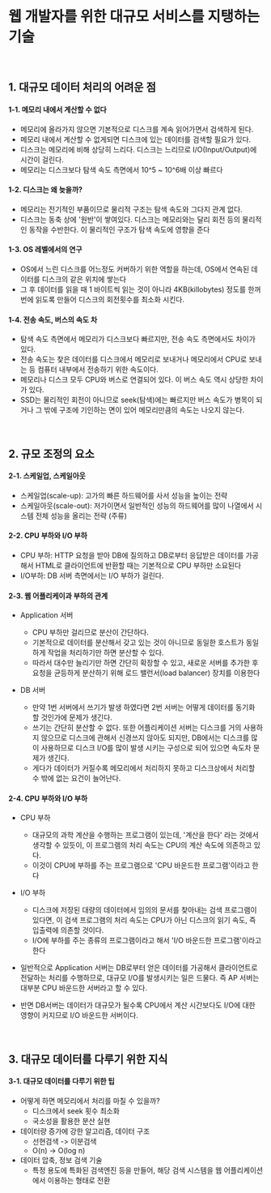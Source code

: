 
# 웹 개발자를 위한 대규모 서비스를 지탱하는 기술

<br>

## 1. 대규모 데이터 처리의 어려운 점
#### 1-1. 메모리 내에서 계산할 수 없다
- 메모리에 올라가지 않으면 기본적으로 디스크를 계속 읽어가면서 검색하게 된다.
- 메모리 내에서 계산할 수 없게되면 디스크에 있는 데이터를 검색할 필요가 있다.
- 디스크는 메모리에 비해 상당히 느리다. 디스크는 느리므로 I/O(Input/Output)에 시간이 걸린다.
- 메모리는 디스크보다 탐색 속도 측면에서 10^5 ~ 10^6배 이상 빠르다

#### 1-2. 디스크는 왜 늦을까?
- 메모리는 전기적인 부품이므로 물리적 구조는 탐색 속도와 그다지 관계 없다.
- 디스크는 동축 상에 '원반'이 쌓여있다. 디스크는 메모리와는 달리 회전 등의 물리적인 동작을 수반한다. 이 물리적인 구조가 탐색 속도에 영향을 준다

#### 1-3. OS 레벨에서의 연구
- OS에서 느린 디스크를 어느정도 커버하기 위한 역할을 하는데, OS에서 연속된 데이터를 디스크의 같은 위치에 쌓는다
- 그 후 데이터를 읽을 때 1 바이트씩 읽는 것이 아니라 4KB(killobytes) 정도를 한꺼번에 읽도록 만들어 디스크의 회전횟수를 최소화 시킨다.

#### 1-4. 전송 속도, 버스의 속도 차
- 탐색 속도 측면에서 메모리가 디스크보다 빠르지만, 전송 속도 측면에서도 차이가 있다.
- 전송 속도는 찾은 데이터를 디스크에서 메모리로 보내거나 메모리에서 CPU로 보내는 등 컴퓨터 내부에서 전송하기 위한 속도이다.
- 메모리나 디스크 모두 CPU와 버스로 연결되어 있다. 이 버스 속도 역시 상당한 차이가 있다.
- SSD는 물리적인 회전이 아니므로 seek(탐색)에는 빠르지만 버스 속도가 병목이 되거나 그 밖에 구조에 기인하는 면이 있어 메모리만큼의 속도는 나오지 않는다.
<br>


## 2. 규모 조정의 요소
#### 2-1. 스케일업, 스케일아웃
- 스케일업(scale-up): 고가의 빠른 하드웨어를 사서 성능을 높이는 전략
- 스케일아웃(scale-out): 저가이면서 일반적인 성능의 하드웨어를 많이 나열에서 시스템 전체 성능을 올리는 전략 (주류)

#### 2-2. CPU 부하와 I/O 부하
- CPU 부하: HTTP 요청을 받아 DB에 질의하고 DB로부터 응답받은 데이터를 가공해서 HTML로 클라이언트에 반환할 때는 기본적으로 CPU 부하만 소요된다
- I/O부하: DB 서버 측면에서는 I/O 부하가 걸린다.

#### 2-3. 웹 어플리케이과 부하의 관계
- Application 서버
  - CPU 부하만 걸리므로 분산이 간단하다. 
  - 기본적으로 데이터를 분산해서 갖고 있는 것이 아니므로 동일한 호스트가 동일하게 작업을 처리하기만 하면 분산할 수 있다. 
  - 따라서 대수만 늘리기만 하면 간단히 확장할 수 있고, 새로운 서버를 추가한 후 요청을 균등하게 분산하기 위해 로드 밸런서(load balancer) 장치를 이용한다
  
- DB 서버
  - 만약 1번 서버에서 쓰기가 발생 하였다면 2번 서버는 어떻게 데이터를 동기화 할 것인가에 문제가 생긴다. 
  - 쓰기는 간단히 분산할 수 없다. 또한 어플리케이션 서버는 디스크를 거의 사용하지 않으므로 디스크에 관해서 신경쓰지 않아도 되지만, DB에서는 디스크를 많이 사용하므로 디스크 I/O를 많이 발생 시키는 구성으로 되어 있으면 속도차 문제가 생긴다. 
  - 게다가 데이터가 커질수록 메모리에서 처리하지 못하고 디스크상에서 처리할 수 밖에 없는 요건이 늘어난다.

#### 2-4. CPU 부하와 I/O 부하
- CPU 부하
  - 대규모의 과학 계산을 수행하는 프로그램이 있는데, '계산을 한다' 라는 것에서 생각할 수 있듯이, 이 프로그램의 처리 속도는 CPU의 계산 속도에 의존하고 있다.
   - 이것이 CPU에 부하를 주는 프로그램으로 'CPU 바운드한 프로그램'이라고 한다
  
- I/O 부하
  - 디스크에 저장된 대량의 데이터에서 임의의 문서를 찾아내는 검색 프로그램이 있다면, 이 검색 프로그램의 처리 속도는 CPU가 아닌 디스크의 읽기 속도, 즉 입출력에 의존할 것이다.
  - I/O에 부하를 주는 종류의 프로그램이라고 해서 'I/O 바운드한 프로그램'이라고 한다
 
- 일반적으로 Application 서버는 DB로부터 얻은 데이터를 가공해서 클라이언트로 전달하는 처리를 수행하므로, 대규모 I/O를 발생시키는 일은 드물다. 즉 AP 서버는 대부분 CPU 바운드한 서버라고 할 수 있다.
- 반면 DB서버는 데이터가 대규모가 될수록 CPU에서 계산 시간보다도 I/O에 대한 영향이 커지므로 I/O 바운드한 서버이다.
<br>


## 3. 대규모 데이터를 다루기 위한 지식
#### 3-1. 대규모 데이터를 다루기 위한 팁
- 어떻게 하면 메모리에서 처리를 마칠 수 있을까?
  - 디스크에서 seek 횟수 최소화
  - 국소성을 활용한 분산 실현
- 데이터량 증가에 강한 알고리즘, 데이터 구조
  - 선현검색 -> 이분검색
  - O(n) -> O(log n)
- 데이터 압축, 정보 검색 기술
  - 특정 용도에 특화된 검색엔진 등을 만들어, 해당 검색 시스템을 웹 어플리케이션에서 이용하는 형태로 전환
